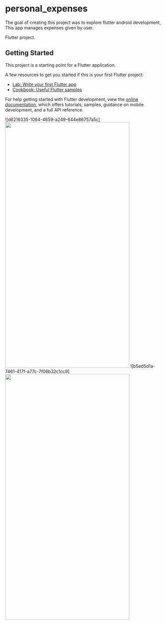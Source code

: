 # personal_expenses

The goal of creating this project was to explore flutter android development, This app manages expenses given by user.

Flutter project.

## Getting Started

This project is a starting point for a Flutter application.

A few resources to get you started if this is your first Flutter project:

- [Lab: Write your first Flutter app](https://docs.flutter.dev/get-started/codelab)
- [Cookbook: Useful Flutter samples](https://docs.flutter.dev/cookbook)

For help getting started with Flutter development, view the
[online documentation](https://docs.flutter.dev/), which offers tutorials,
samples, guidance on mobile development, and a full API reference.



![d6216335-1064-4659-a249-644e86757a5c]<img src="https://user-images.githubusercontent.com/94520177/189387618-f3c1e412-4120-4934-8d1b-076811f3260d.jpg" width="400" height="790">
![b5ed5d1a-7461-417f-a77c-7f06b32c1cc9]<img src="https://user-images.githubusercontent.com/94520177/189387637-c4cbd57e-7418-4162-aeaa-0100b9e5eacf.jpg" width="400" height="790">


